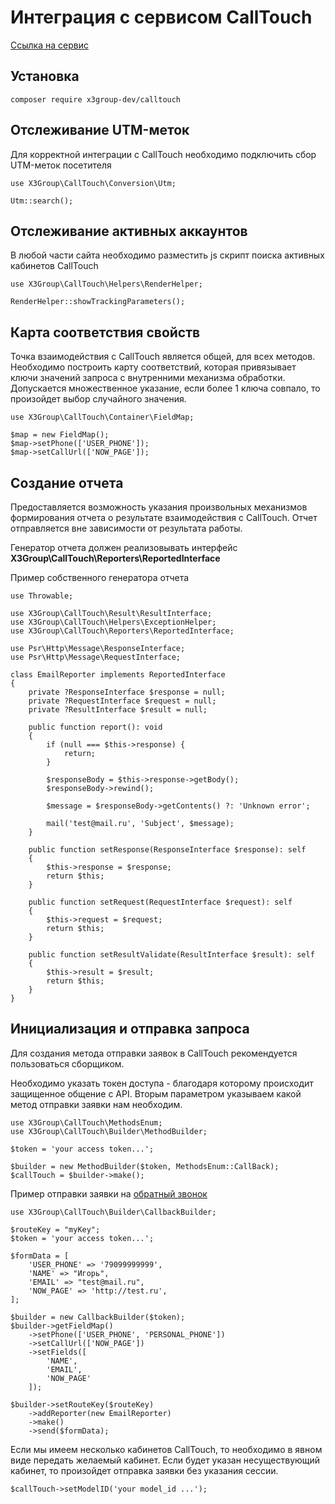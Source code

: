 <h1>Интеграция с сервисом CallTouch</h1>

<a href="https://www.calltouch.ru/">Ссылка на сервис</a>

<h2>Установка</h2>

``
composer require x3group-dev/calltouch
``

<h2>Отслеживание UTM-меток</h2>
Для корректной интеграции с CallTouch необходимо подключить сбор UTM-меток посетителя

```injectablephp
use X3Group\CallTouch\Conversion\Utm;

Utm::search();
```

<h2>Отслеживание активных аккаунтов</h2>
В любой части сайта необходимо разместить js скрипт поиска активных кабинетов CallTouch

```injectablephp
use X3Group\CallTouch\Helpers\RenderHelper;

RenderHelper::showTrackingParameters();
```

<h2>Карта соответствия свойств</h2>
Точка взаимодействия с CallTouch является общей, для всех методов.
Необходимо построить карту соответствий, которая привязывает ключи значений запроса с внутренними механизма обработки.
Допускается множественное указание, если более 1 ключа совпало, то произойдет выбор случайного значения.

```injectablephp
use X3Group\CallTouch\Container\FieldMap;

$map = new FieldMap();
$map->setPhone(['USER_PHONE']);
$map->setCallUrl(['NOW_PAGE']);
```

<h2>Создание отчета</h2>
Предоставляется возможность указания произвольных механизмов формирования отчета о результате взаимодействия с CallTouch.
Отчет отправляется вне зависимости от результата работы.

Генератор отчета должен реализовывать интерфейс <b>X3Group\CallTouch\Reporters\ReportedInterface</b>

Пример собственного генератора отчета

```injectablephp
use Throwable;

use X3Group\CallTouch\Result\ResultInterface;
use X3Group\CallTouch\Helpers\ExceptionHelper;
use X3Group\CallTouch\Reporters\ReportedInterface;

use Psr\Http\Message\ResponseInterface;
use Psr\Http\Message\RequestInterface;

class EmailReporter implements ReportedInterface
{    
    private ?ResponseInterface $response = null;
    private ?RequestInterface $request = null;
    private ?ResultInterface $result = null;
    
    public function report(): void
    {
        if (null === $this->response) {
            return;
        }
    
        $responseBody = $this->response->getBody();
        $responseBody->rewind();
        
        $message = $responseBody->getContents() ?: 'Unknown error';
    
        mail('test@mail.ru', 'Subject', $message);
    }
    
    public function setResponse(ResponseInterface $response): self
    {
        $this->response = $response;
        return $this;
    }
    
    public function setRequest(RequestInterface $request): self
    {
        $this->request = $request;
        return $this;
    }
    
    public function setResultValidate(ResultInterface $result): self
    {
        $this->result = $result;
        return $this; 
    }
}

```

<h2>Инициализация и отправка запроса</h2>
Для создания метода отправки заявок в CallTouch рекомендуется пользоваться сборщиком.

Необходимо указать токен доступа - благодаря которому происходит защищенное общение с API.
Вторым параметром указываем какой метод отправки заявки нам необходим.

```injectablephp
use X3Group\CallTouch\MethodsEnum;
use X3Group\CallTouch\Builder\MethodBuilder;

$token = 'your access token...';

$builder = new MethodBuilder($token, MethodsEnum::CallBack);
$callTouch = $builder->make();
```

Пример отправки заявки на <a href="https://www.calltouch.ru/support/servernoe-callback-api/">обратный звонок</a>

```injectablephp
use X3Group\CallTouch\Builder\CallbackBuilder;

$routeKey = "myKey";
$token = 'your access token...';

$formData = [
    'USER_PHONE' => '79099999999',
    'NAME' => "Игорь",
    'EMAIL' => "test@mail.ru",
    'NOW_PAGE' => 'http://test.ru',
];

$builder = new CallbackBuilder($token);
$builder->getFieldMap()
    ->setPhone(['USER_PHONE', 'PERSONAL_PHONE'])
    ->setCallUrl(['NOW_PAGE'])
    ->setFields([
        'NAME',
        'EMAIL',
        'NOW_PAGE'
    ]);

$builder->setRouteKey($routeKey)
    ->addReporter(new EmailReporter)
    ->make()
    ->send($formData);
```

Если мы имеем несколько кабинетов CallTouch, то необходимо в явном виде передать желаемый кабинет.
Если будет указан несуществующий кабинет, то произойдет отправка заявки без указания сессии.

```injectablephp
$callTouch->setModelID('your model_id ...');
```